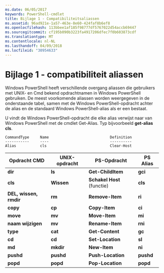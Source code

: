 ```yaml
---
ms.date: 06/05/2017
keywords: PowerShell-cmdlet
title: Bijlage 1 - Compatibiliteitsaliassen
ms.assetid: 96ad921e-1a57-463e-8e60-424faf8b6ef8
ms.openlocfilehash: 113bbee1af185f98777df5767022d54accb69447
ms.sourcegitcommit: cf195b090b3223fa4917206dfec7f0b603873cdf
ms.translationtype: MT
ms.contentlocale: nl-NL
ms.lasthandoff: 04/09/2018
ms.locfileid: "30954633"
---
```

# <a name="appendix-1---compatibility-aliases"></a>Bijlage 1 - compatibiliteit aliassen

Windows PowerShell heeft verschillende overgang aliassen die gebruikers met UNIX- en Cmd bekend opdrachtnamen in Windows PowerShell gebruiken. De meest voorkomende aliassen worden weergegeven in de onderstaande tabel, samen met de Windows PowerShell-opdracht achter de alias en de standaard Windows PowerShell-alias als er een bestaat.

U vindt de Windows PowerShell-opdracht die elke alias verwijst naar van Windows PowerShell met de cmdlet Get-Alias. Typ bijvoorbeeld **get-alias cls**.

```
CommandType     Name                            Definition
-----------     ----                            ----------
Alias           cls                             Clear-Host
```

|Opdracht CMD|UNIX-opdracht|PS-Opdracht|PS Alias|
|---------------|----------------|--------------|------------|
|**dir**|**ls**|**Get-ChildItem**|**gci**|
|**cls**|**Wissen**|**Schakel Host** (functie)|**cls**|
|**DEL, wissen, rmdir**|**rm**|**Remove-Item**|**ri**|
|**copy**|**cp**|**Copy-Item**|**ci**|
|**move**|**mv**|**Move-Item**|**mi**|
|**naam wijzigen**|**mv**|**Rename-Item**|**rni**|
|**type**|**cat**|**Get-Content**|**gc**|
|**cd**|**cd**|**Set-Location**|**sl**|
|**md**|**mkdir**|**New-Item**|**ni**|
|**pushd**|**pushd**|**Push-Location**|**pushd**|
|**popd**|**popd**|**Pop-Location**|**popd**|